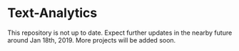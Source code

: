 # Text-Analytics

This repository is not up to date. Expect further updates in the nearby future around Jan 18th, 2019. More projects will be added soon.
